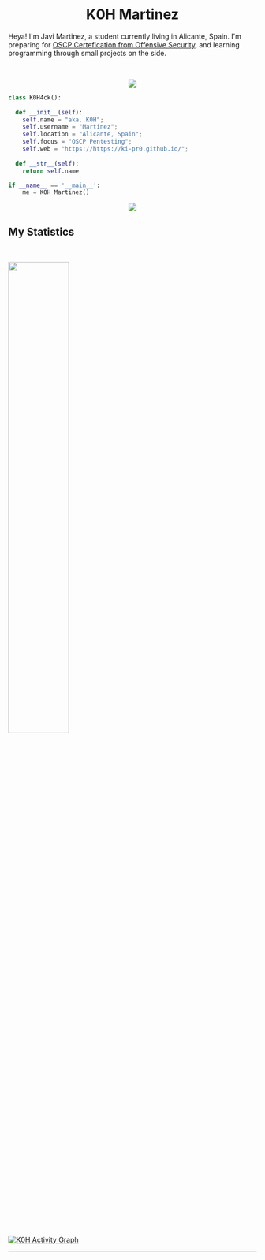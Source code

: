 <h1 align="center">
  <b>K0H Martinez</b>
</h1>

Heya! I'm Javi Martinez, a student currently living in Alicante, Spain. I'm preparing for 
<a href="https://www.offensive-security.com/pwk-oscp/">OSCP Certefication from Offensive Security</a>, 
and learning programming through small projects on the side.

<br>

<p>
<div align="center">
   <img src="https://i.ibb.co/DWrxXbV/readme-img.png">
 </div>
</p>

```python
class K0H4ck():
    
  def __init__(self):
    self.name = "aka. K0H";
    self.username = "Martinez";
    self.location = "Alicante, Spain";
    self.focus = "OSCP Pentesting";
    self.web = "https://https://ki-pr0.github.io/";
  
  def __str__(self):
    return self.name

if __name__ == '__main__':
    me = K0H Martinez()
```

<div align="center">
  <a href="https://open.spotify.com/user/6s6pbtefezpookh8gwnkko15v">
    <img src="https://readme-spotify-tingz.vercel.app/api/now-playing">
  </a>
</div>

<!--
<div align="center">
  <a href="https://open.spotify.com/track/3rNbam2IDVGcIBdaL44QE3?si=7eb2c46f247141da">
    <img src="https://spotify-readme-theta-virid.vercel.app/api?scan=true&theme=dark" width="240px">
  </a>
</div>
-->

## My Statistics

<br/>
<p align="left">
  <a href="https://ki-pr0.github.io/">
  <img width="49.5%" src="https://i.ibb.co/k81mr9w/failure.png" />
    </a>
</p>
<br>

[![K0H Activity Graph](https://i.ibb.co/XDbnVb0/whitehat.png)](https://github.com/Ki-pr0)

------

